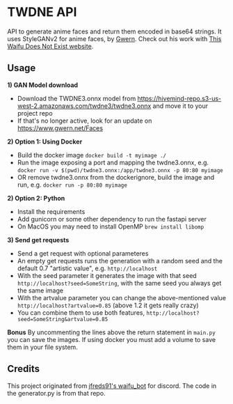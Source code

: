 # TWDNE API

API to generate anime faces and return them encoded in base64 strings. It uses StyleGANv2 for anime faces, by [Gwern](https://www.gwern.net). Check out his work with [This Waifu Does Not Exist website](https://www.thiswaifudoesnotexist.net/).
 
## Usage

**1) GAN Model download**
- Download the TWDNE3.onnx model from https://hivemind-repo.s3-us-west-2.amazonaws.com/twdne3/twdne3.onnx and move it to your project repo
- If that's no longer active, look for an update on https://www.gwern.net/Faces

**2) Option 1: Using Docker**
- Build the docker image `docker build -t myimage ./`
- Run the image exposing a port and mapping the twdne3.onnx, e.g. `docker run -v $(pwd)/twdne3.onnx:/app/twdne3.onnx -p 80:80 myimage`
- OR remove twdne3.onnx from the dockerignore, build the image and run, e.g. `docker run -p 80:80 myimage`

**2) Option 2: Python**
- Install the requirements
- Add gunicorn or some other dependency to run the fastapi server
- On MacOS you may need to install OpenMP `brew install libomp`

**3) Send get requests**
- Send a get request with optional parameteres
- An empty get requests runs the generation with a random seed and the default 0.7 "artistic value", e.g. `http://localhost`
- With the seed parameter it generates the image with that seed `http://localhost?seed=SomeString`, with the same seed you always get the same image
- With the artvalue parameter you can change the above-mentioned value `http://localhost?artvalue=0.85` (above 1.2 it gets really crazy)
- You can combine them to use both features, `http://localhost?seed=SomeString&artvalue=0.85`

**Bonus**
By uncommenting the lines above the return statement in `main.py` you can save the images. 
If using docker you must add a volume to save them in your file system.

## Credits
This project originated from [jfreds91's waifu_bot](https://github.com/jfreds91/waifu_bot) for discord.
The code in the generator.py is from that repo.
